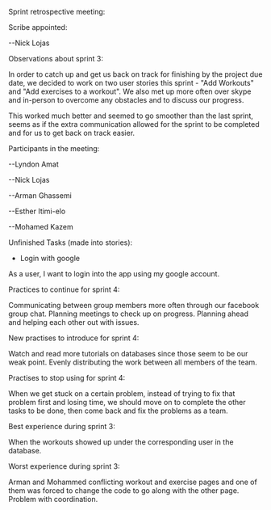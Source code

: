 Sprint retrospective meeting:

Scribe appointed:

--Nick Lojas

Observations about sprint 3:

In order to catch up and get us back on track for finishing by the project due date, we decided to work on two user stories this sprint - "Add Workouts" and "Add exercises to a workout". We also met up more often over skype and in-person to overcome any obstacles and to discuss our progress.

This worked much better and seemed to go smoother than the last sprint, seems as if the extra communication allowed for the sprint to be completed and for us to get back on track easier.


Participants in the meeting:

--Lyndon Amat

--Nick Lojas

--Arman Ghassemi

--Esther Itimi-elo

--Mohamed Kazem

Unfinished Tasks (made into stories):

- Login with google

As a user, I want to login into the app using my google account.

Practices to continue for sprint 4:

Communicating between group members more often through our facebook group chat. Planning meetings to check up on progress. Planning ahead and helping each other out with issues.

New practises to introduce for sprint 4:

Watch and read more tutorials on databases since those seem to be our weak point. Evenly distributing the work between all members of the team.

Practises to stop using for sprint 4:

When we get stuck on a certain problem, instead of trying to fix that problem first and losing time, we should move on to complete the other tasks to be done, then come back and fix the problems as a team.

Best experience during sprint 3:

When the workouts showed up under the corresponding user in the database.

Worst experience during sprint 3:

Arman and Mohammed conflicting workout and exercise pages and one of them was forced to change the code to go along with the other page. Problem with coordination.